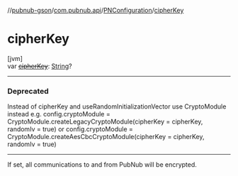 //[pubnub-gson](../../../index.md)/[com.pubnub.api](../index.md)/[PNConfiguration](index.md)/[cipherKey](cipher-key.md)

# cipherKey

[jvm]\
var [~~cipherKey~~](cipher-key.md): [String](https://kotlinlang.org/api/latest/jvm/stdlib/kotlin/-string/index.html)?

---

### Deprecated

Instead of cipherKey and useRandomInitializationVector use CryptoModule instead 
            e.g. config.cryptoModule = CryptoModule.createLegacyCryptoModule(cipherKey = cipherKey, randomIv = true) 
            or config.cryptoModule = CryptoModule.createAesCbcCryptoModule(cipherKey = cipherKey, randomIv = true)

---

If set, all communications to and from PubNub will be encrypted.
